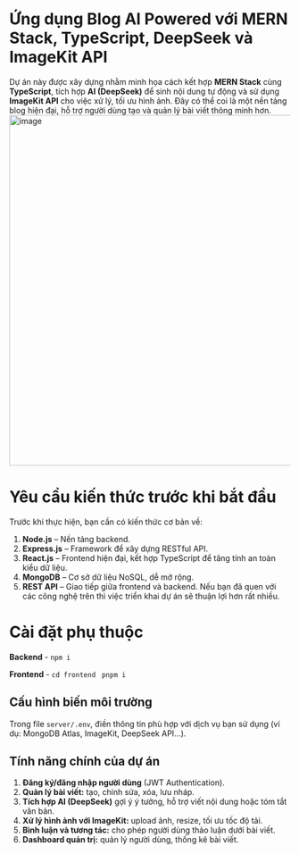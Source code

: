 # Ứng dụng Blog AI Powered với MERN Stack, TypeScript, DeepSeek và ImageKit API

Dự án này được xây dựng nhằm minh họa cách kết hợp **MERN Stack** cùng **TypeScript**, tích hợp **AI (DeepSeek)** để sinh nội dung tự động và sử dụng **ImageKit API** cho việc xử lý, tối ưu hình ảnh. Đây có thể coi là một nền tảng blog hiện đại, hỗ trợ người dùng tạo và quản lý bài viết thông minh hơn.
<img width="1361" height="628" alt="image" src="https://github.com/user-attachments/assets/570fe2c2-66c4-4fc7-ad42-54ec8593f71d" />

# Yêu cầu kiến thức trước khi bắt đầu

Trước khi thực hiện, bạn cần có kiến thức cơ bản về:  
1.  **Node.js** – Nền tảng backend.
2.  **Express.js** – Framework để xây dựng RESTful API.
3.  **React.js** – Frontend hiện đại, kết hợp TypeScript để tăng tính an toàn kiểu dữ liệu.
4.  **MongoDB** – Cơ sở dữ liệu NoSQL, dễ mở rộng.
5.  **REST API** – Giao tiếp giữa frontend và backend.
Nếu bạn đã quen với các công nghệ trên thì việc triển khai dự án sẽ thuận lợi hơn rất nhiều.

# Cài đặt phụ thuộc

**Backend** - `npm i`

**Frontend** - `cd frontend` ` pnpm i`

## Cấu hình biến môi trường

Trong file `server/.env`, điền thông tin phù hợp với dịch vụ bạn sử dụng (ví dụ: MongoDB Atlas, ImageKit, DeepSeek API…).

## Tính năng chính của dự án

1. **Đăng ký/đăng nhập người dùng** (JWT Authentication).  
2. **Quản lý bài viết:** tạo, chỉnh sửa, xóa, lưu nháp.  
2. **Tích hợp AI (DeepSeek)** gợi ý ý tưởng, hỗ trợ viết nội dung hoặc tóm tắt văn bản.  
4. **Xử lý hình ảnh với ImageKit:** upload ảnh, resize, tối ưu tốc độ tải.  
5. **Bình luận và tương tác:** cho phép người dùng thảo luận dưới bài viết.  
6. **Dashboard quản trị:** quản lý người dùng, thống kê bài viết.  
